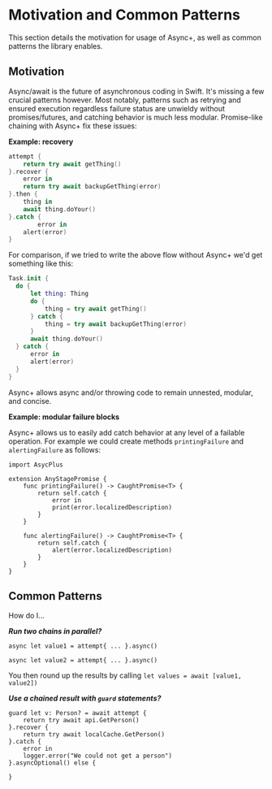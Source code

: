 # Motivation and Common Patterns

This section details the motivation for usage of Async+, as well as common patterns the library enables.

## Motivation

Async/await is the future of asynchronous coding in Swift. It's missing a few crucial patterns however. Most notably, patterns such as retrying and ensured execution regardless failure status are unwieldy without promises/futures, and catching behavior is much less modular.  Promise-like chaining with Async+ fix these issues:

**Example: recovery**

```swift
attempt {
    return try await getThing()
}.recover {
    error in
    return try await backupGetThing(error)
}.then {
    thing in
    await thing.doYour()
}.catch {
		error in
    alert(error)
}
```

For comparison, if we tried to write the above flow without Async+ we'd get something like this:


  ```swift
Task.init {
    do {
        let thing: Thing
        do {
            thing = try await getThing()
        } catch {
            thing = try await backupGetThing(error)
        }
        await thing.doYour()
    } catch {
        error in
        alert(error)
    }
}
  ```

Async+ allows async and/or throwing code to remain unnested, modular, and concise. 

**Example: modular failure blocks**

Async+ allows us to easily add catch behavior at any level of a failable operation. For example we could create methods `printingFailure` and `alertingFailure` as follows:

```
import AsycPlus

extension AnyStagePromise {
    func printingFailure() -> CaughtPromise<T> {
        return self.catch {
            error in
            print(error.localizedDescription)
        }
    }
    
    func alertingFailure() -> CaughtPromise<T> {
        return self.catch {
            alert(error.localizedDescription)
        }
    }
}
```



## Common Patterns

How do I...

***Run two chains in parallel?***

`async let value1 = attempt{ ... }.async()`

`async let value2 = attempt{ ... }.async()`

You then round up the results by calling `let values = await [value1, value2])`

***Use a chained result with `guard` statements?***

```
guard let v: Person? = await attempt {
    return try await api.GetPerson()
}.recover {
    return try await localCache.GetPerson()
}.catch {
    error in
    logger.error("We could not get a person")
}.asyncOptional() else {
    
}
```

